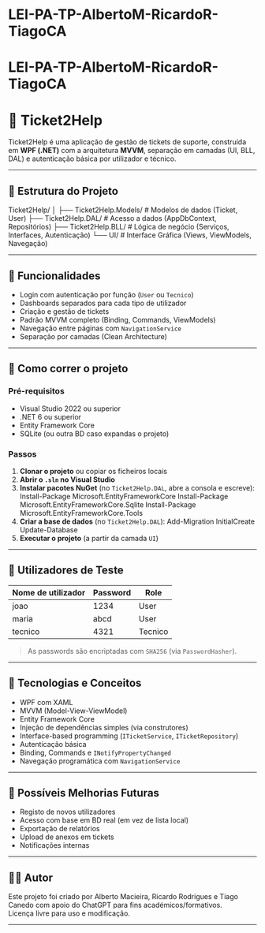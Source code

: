 # LEI-PA-TP-AlbertoM-RicardoR-TiagoCA

# LEI-PA-TP-AlbertoM-RicardoR-TiagoCA

# 🎫 Ticket2Help

Ticket2Help é uma aplicação de gestão de tickets de suporte, construída em **WPF (.NET)** com a arquitetura **MVVM**, separação em camadas (UI, BLL, DAL) e autenticação básica por utilizador e técnico.

---

## 📁 Estrutura do Projeto

Ticket2Help/
│
├── Ticket2Help.Models/ # Modelos de dados (Ticket, User)
├── Ticket2Help.DAL/ # Acesso a dados (AppDbContext, Repositórios)
├── Ticket2Help.BLL/ # Lógica de negócio (Serviços, Interfaces, Autenticação)
└── UI/ # Interface Gráfica (Views, ViewModels, Navegação)


---

## 🔑 Funcionalidades

- Login com autenticação por função (`User` ou `Tecnico`)
- Dashboards separados para cada tipo de utilizador
- Criação e gestão de tickets
- Padrão MVVM completo (Binding, Commands, ViewModels)
- Navegação entre páginas com `NavigationService`
- Separação por camadas (Clean Architecture)

---

## 🚀 Como correr o projeto

### Pré-requisitos

- Visual Studio 2022 ou superior
- .NET 6 ou superior
- Entity Framework Core
- SQLite (ou outra BD caso expandas o projeto)

### Passos

1. **Clonar o projeto** ou copiar os ficheiros locais
2. **Abrir o `.sln` no Visual Studio**
3. **Instalar pacotes NuGet** (no `Ticket2Help.DAL`, abre a consola e escreve):
Install-Package Microsoft.EntityFrameworkCore
Install-Package Microsoft.EntityFrameworkCore.Sqlite
Install-Package Microsoft.EntityFrameworkCore.Tools
4. **Criar a base de dados** (no `Ticket2Help.DAL`):
Add-Migration InitialCreate
Update-Database
5. **Executar o projeto** (a partir da camada `UI`)

---

## 👥 Utilizadores de Teste

| Nome de utilizador | Password | Role     |
|--------------------|----------|----------|
| joao               | 1234     | User     |
| maria              | abcd     | User     |
| tecnico            | 4321     | Tecnico  |

> As passwords são encriptadas com `SHA256` (via `PasswordHasher`).

---

## 🧠 Tecnologias e Conceitos

- WPF com XAML
- MVVM (Model-View-ViewModel)
- Entity Framework Core
- Injeção de dependências simples (via construtores)
- Interface-based programming (`ITicketService`, `ITicketRepository`)
- Autenticação básica
- Binding, Commands e `INotifyPropertyChanged`
- Navegação programática com `NavigationService`

---

## 📌 Possíveis Melhorias Futuras

- Registo de novos utilizadores
- Acesso com base em BD real (em vez de lista local)
- Exportação de relatórios
- Upload de anexos em tickets
- Notificações internas

---

## 🧑‍💻 Autor

Este projeto foi criado por Alberto Macieira, Ricardo Rodrigues e Tiago Canedo com apoio do ChatGPT para fins académicos/formativos.  
Licença livre para uso e modificação.

---
